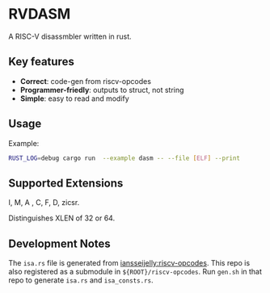 # RVDASM

A RISC-V disassmbler written in rust.

## Key features

* **Correct**: code-gen from riscv-opcodes
* **Programmer-friedly**: outputs to struct, not string
* **Simple**: easy to read and modify

## Usage

Example:

```bash
RUST_LOG=debug cargo run  --example dasm -- --file [ELF] --print
```

## Supported Extensions

I, M, A , C, F, D, zicsr.

Distinguishes XLEN of 32 or 64.

## Development Notes

The `isa.rs` file is generated from [iansseijelly:riscv-opcodes](https://github.com/iansseijelly/riscv-opcodes).
This repo is also registered as a submodule in `${ROOT}/riscv-opcodes`.
Run `gen.sh` in that repo to generate `isa.rs` and `isa_consts.rs`.
